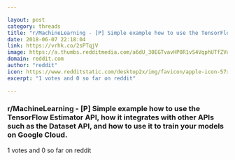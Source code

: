 ```yaml
---

layout: post
category: threads
title: "r/MachineLearning - [P] Simple example how to use the TensorFlow Estimator API, how it integrates with other APIs such as the Dataset API, and how to use it to train your models on Google Cloud."
date: 2018-06-07 22:18:04
link: https://vrhk.co/2sPTqjV
image: https://a.thumbs.redditmedia.com/a6dU_30EGTvavHP0R1vS4VqphUTfZVuYT8LKMgzbXD8.jpg
domain: reddit.com
author: "reddit"
icon: https://www.redditstatic.com/desktop2x/img/favicon/apple-icon-57x57.png
excerpt: "1 votes and 0 so far on reddit"

---
```


### r/MachineLearning - [P] Simple example how to use the TensorFlow Estimator API, how it integrates with other APIs such as the Dataset API, and how to use it to train your models on Google Cloud.

1 votes and 0 so far on reddit